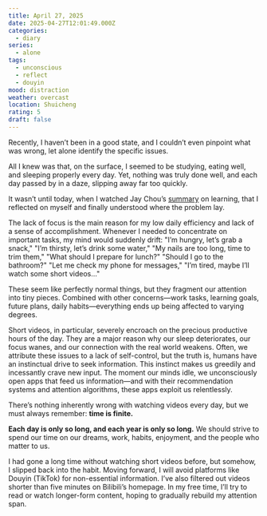 ```yaml
---
title: April 27, 2025
date: 2025-04-27T12:01:49.000Z
categories:
  - diary
series:
  - alone
tags:
  - unconscious
  - reflect
  - douyin
mood: distraction
weather: overcast
location: Shuicheng
rating: 5
draft: false
---
```


Recently, I haven’t been in a good state, and I couldn’t even pinpoint what was wrong, let alone identify the specific issues.  

All I knew was that, on the surface, I seemed to be studying, eating well, and sleeping properly every day. Yet, nothing was truly done well, and each day passed by in a daze, slipping away far too quickly.  

It wasn’t until today, when I watched Jay Chou’s [summary](https://www.bilibili.com/video/BV1Hi421a7gv?p=28) on learning, that I reflected on myself and finally understood where the problem lay.  

The lack of focus is the main reason for my low daily efficiency and lack of a sense of accomplishment. Whenever I needed to concentrate on important tasks, my mind would suddenly drift: "I’m hungry, let’s grab a snack," "I’m thirsty, let’s drink some water," "My nails are too long, time to trim them," "What should I prepare for lunch?" "Should I go to the bathroom?" "Let me check my phone for messages," "I’m tired, maybe I’ll watch some short videos…"  

These seem like perfectly normal things, but they fragment our attention into tiny pieces. Combined with other concerns—work tasks, learning goals, future plans, daily habits—everything ends up being affected to varying degrees.  

Short videos, in particular, severely encroach on the precious productive hours of the day. They are a major reason why our sleep deteriorates, our focus wanes, and our connection with the real world weakens. Often, we attribute these issues to a lack of self-control, but the truth is, humans have an instinctual drive to seek information. This instinct makes us greedily and incessantly crave new input. The moment our minds idle, we unconsciously open apps that feed us information—and with their recommendation systems and attention algorithms, these apps exploit us relentlessly.  

There’s nothing inherently wrong with watching videos every day, but we must always remember: **time is finite.**  

**Each day is only so long, and each year is only so long.** We should strive to spend our time on our dreams, work, habits, enjoyment, and the people who matter to us.  

I had gone a long time without watching short videos before, but somehow, I slipped back into the habit. Moving forward, I will avoid platforms like Douyin (TikTok) for non-essential information. I’ve also filtered out videos shorter than five minutes on Bilibili’s homepage. In my free time, I’ll try to read or watch longer-form content, hoping to gradually rebuild my attention span. 